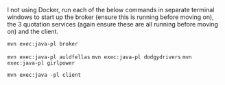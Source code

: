 



I not using Docker, run each of the below commands in separate terminal windows to start up the broker (ensure this is running before moving on), the 3 quotation services (again ensure these are all running before moving on) and the client.

```mvn exec:java-pl broker```

```mvn exec:java-pl auldfellas```
```mvn exec:java-pl dodgydrivers```
```mvn exec:java-pl girlpower```

```mvn exec:java -pl client```